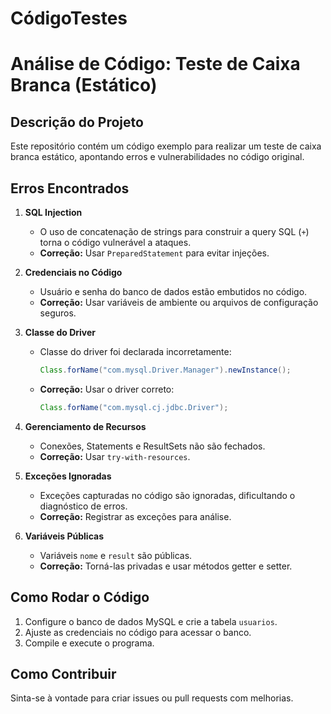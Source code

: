 # CódigoTestes
# Análise de Código: Teste de Caixa Branca (Estático)

## Descrição do Projeto
Este repositório contém um código exemplo para realizar um teste de caixa branca estático, apontando erros e vulnerabilidades no código original.

## Erros Encontrados
1. **SQL Injection**
   - O uso de concatenação de strings para construir a query SQL (`+`) torna o código vulnerável a ataques.
   - **Correção:** Usar `PreparedStatement` para evitar injeções.

2. **Credenciais no Código**
   - Usuário e senha do banco de dados estão embutidos no código.
   - **Correção:** Usar variáveis de ambiente ou arquivos de configuração seguros.

3. **Classe do Driver**
   - Classe do driver foi declarada incorretamente:
     ```java
     Class.forName("com.mysql.Driver.Manager").newInstance();
     ```
   - **Correção:** Usar o driver correto:
     ```java
     Class.forName("com.mysql.cj.jdbc.Driver");
     ```

4. **Gerenciamento de Recursos**
   - Conexões, Statements e ResultSets não são fechados.
   - **Correção:** Usar `try-with-resources`.

5. **Exceções Ignoradas**
   - Exceções capturadas no código são ignoradas, dificultando o diagnóstico de erros.
   - **Correção:** Registrar as exceções para análise.

6. **Variáveis Públicas**
   - Variáveis `nome` e `result` são públicas.
   - **Correção:** Torná-las privadas e usar métodos getter e setter.

## Como Rodar o Código
1. Configure o banco de dados MySQL e crie a tabela `usuarios`.
2. Ajuste as credenciais no código para acessar o banco.
3. Compile e execute o programa.

## Como Contribuir
Sinta-se à vontade para criar issues ou pull requests com melhorias.
